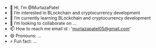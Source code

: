- 👋 Hi, I’m @MurtazaPatel
- 👀 I’m interested in BLockchain and cryptocurrency development
- 🌱 I’m currently learning BLockchain and cryptocurrency development
- 💞️ I’m looking to collaborate on ...
- 📫 How to reach me email id : 'murtazapatel05@gmail.com'
- 😄 Pronouns: ...
- ⚡ Fun fact: ...

<!---
MurtazaPatel/MurtazaPatel is a ✨ special ✨ repository because its `README.md` (this file) appears on your GitHub profile.
You can click the Preview link to take a look at your changes.
--->
